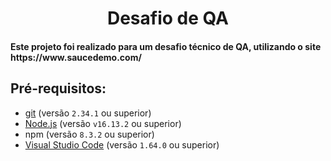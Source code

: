 <h1 align="center"> Desafio de QA </h1> 
<h4>Este projeto foi realizado para um desafio técnico de QA, utilizando o site https://www.saucedemo.com/</h4>
<h2> Pré-requisitos:</h2>

- [git](https://git-scm.com/) (versão `2.34.1` ou superior)
- [Node.js](https://nodejs.org/en/) (versão `v16.13.2` ou superior)
- npm (versão `8.3.2` ou superior)
- [Visual Studio Code](https://code.visualstudio.com/) (versão `1.64.0` ou superior)
 

